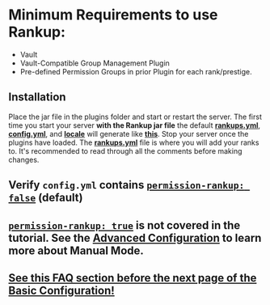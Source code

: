 # Minimum Requirements to use Rankup:
* Vault
* Vault-Compatible Group Management Plugin
* Pre-defined Permission Groups in prior Plugin for each rank/prestige.
## Installation
Place the jar file in the plugins folder and start or restart the server. The first time you start your server **with the Rankup jar file** the default **[rankups.yml](../GitHub/Rankup3/rankups.html)**, **[config.yml](../GitHub/Rankup3/config.html)**, and **[locale](../GitHub/Rankup3/locale.html)** will generate like **[this](../GitHub/Rankup3/resources.html)**. Stop your server once the plugins have loaded. The **[rankups.yml](../GitHub/Rankup3/rankups.html)** file is where you will add your ranks to. It's recommended to read through all the comments before making changes.
## Verify `config.yml` contains [`permission-rankup: false`](../GitHub/Rankup3/config/Permission-Rankup.html) (default)
## [`permission-rankup: true`](../GitHub/Rankup3/config/Permission-Rankup.html) is not covered in the tutorial. See the [Advanced Configuration](../Advanced-Configuration/Permission-Rankup.md#what-is-it) to learn more about Manual Mode.
## [See this FAQ section before the next page of the Basic Configuration!](../FAQ.md#yaml-questions)

